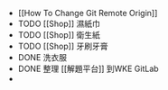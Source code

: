 - [[How To Change Git Remote Origin]]
- TODO [[Shop]] 濕紙巾
- TODO [[Shop]] 衛生紙
- TODO [[Shop]] 牙刷牙膏
- DONE 洗衣服
- DONE 整理 [[解題平台]] 到WKE GitLab
-